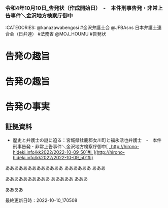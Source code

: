 ### 令和4年10月10日_告発状（作成開始日）　-　本件刑事告発・非常上告事件＼金沢地方検察庁御中

:CATEGORIES: @kanazawabengosi #金沢弁護士会 @JFBAsns 日本弁護士連合会（日弁連） #法務省 @MOJ_HOUMU #告発状


# 告発の趣旨

# 告発の趣旨

# 告発の事実

## 証拠資料

- 歴史と弁護士の謎に迫る：宮城県牡鹿郡女川町と福永活也弁護士　-　本件刑事告発・非常上告事件＼金沢地方検察庁御中[ _http://hirono-hideki.info/kk2022/2022-10-09_501#i_](http://hirono-hideki.info/kk2022/2022-10-09_501#i)

あああああああああああああ
ああああああ
あああ

ああああああああああ
あああああ
あああ

ああああ



最終更新日時：2022-10-10_170508
